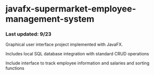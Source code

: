 # javafx-supermarket-employee-management-system

### Last updated: 9/23

Graphical user interface project implemented with JavaFX.

Includes local SQL database integration with standard CRUD operations

Include interface to track employee information and salaries and sorting functions
